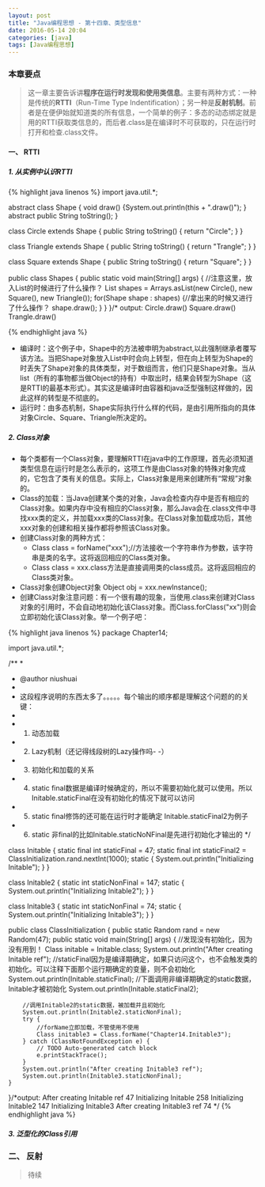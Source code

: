 ```yaml
---
layout: post
title: "Java编程思想 - 第十四章、类型信息"
date: 2016-05-14 20:04
categories: [java]
tags: [Java编程思想]
---
```


### 本章要点

> 这一章主要告诉讲**程序在运行时发现和使用类信息**。主要有两种方式：一种是传统的**RTTI**（Run-Time Type Indentification）；另一种是**反射机制**。前者是在便伊始就知道类的所有信息，一个简单的例子：多态的动态绑定就是用的RTTI获取类信息的，而后者.class是在编译时不可获取的，只在运行时打开和检查.class文件。

#### 一、 RTTI

##### 1. 从实例中认识RTTI

{% highlight java linenos %}
import java.util.*;

abstract class Shape {
    void draw() {System.out.println(this + ".draw()"); }
    abstract public String toString();
}

class Circle extends Shape {
    public String toString() { return "Circle"; }
}

class Triangle extends Shape {
    public String toString() { return "Trangle"; }
}

class Square extends Shape {
    public String toString() { return "Square"; }
}

public class Shapes {
    public static void main(String[] args) { //注意这里，放入List的时候进行了什么操作？
        List shapes = Arrays.asList(new Circle(), new Square(), new Triangle());
        for(Shape shape : shapes) {//拿出来的时候又进行了什么操作？
            shape.draw();
        }
    }
}/*
 output: Circle.draw() Square.draw() Trangle.draw()

{% endhighlight java %}

- 编译时：这个例子中，Shape中的方法被申明为abstract,以此强制继承者覆写该方法。当把Shape对象放入List<Shape>中时会向上转型，但在向上转型为Shape的时丢失了Shape对象的具体类型，对于数组而言，他们只是Shape对象。当从list（所有的事物都当做Object的持有）中取出时，结果会转型为Shape（这是RTTI的最基本形式）。其实这是编译时由容器和java泛型强制这样做的，因此这样的转型是不彻底的。
- 运行时：由多态机制，Shape实际执行什么样的代码，是由引用所指向的具体对象Circle、Square、Triangle所决定的。

##### 2. Class对象
* 每个类都有一个Class对象，要理解RTTI在java中的工作原理，首先必须知道类型信息在运行时是怎么表示的，这项工作是由Class对象的特殊对象完成的，它包含了类有关的信息。实际上，Class对象是用来创建所有“常规”对象的。
* Class的加载：当Java创建某个类的对象，Java会检查内存中是否有相应的Class对象。如果内存中没有相应的Class对象，那么Java会在.class文件中寻找xxx类的定义，并加载xxx类的Class对象。在Class对象加载成功后，其他xxx对象的创建和相关操作都将参照该Class对象。
* 创建Class对象的两种方式：
	* Class class = forName("xxx");//方法接收一个字符串作为参数，该字符串是类的名字。这将返回相应的Class类对象。
	* Class class = xxx.class方法是直接调用类的class成员。这将返回相应的Class类对象。
* Class对象创建Object对象 Object obj = xxx.newInstance();
* 创建Class对象注意问题：有一个很有趣的现象，当使用.class来创建对Class对象的引用时，不会自动地初始化该Class对象。而Class.forClass("xx")则会立即初始化该Class对象。举一个例子吧：

{% highlight java linenos %}
package Chapter14;

import java.util.*;

/**
 * 
 * @author niushuai
 *
 * 这段程序说明的东西太多了。。。。。每个输出的顺序都是理解这个问题的的关键：
 * 
 * 1. 动态加载
 * 2. Lazy机制（还记得线段树的Lazy操作吗- -）
 * 3. 初始化和加载的关系
 * 4. static final数据是编译时候确定的，所以不需要初始化就可以使用。所以Initable.staticFinal在没有初始化的情况下就可以访问
 * 5. static final修饰的还可能在运行时才能确定 Initable.staticFinal2为例子
 * 6. static 非final的比如Initable.staticNoNFinal是先进行初始化才输出的
 */

class Initable {
	static final int staticFinal = 47;
	static final int staticFinal2 = ClassInitialization.rand.nextInt(1000);
	static {
		System.out.println("Initializing Initable");
	}
}

class Initable2 {
	static int staticNonFinal = 147;
	static {
		System.out.println("Initializing Initable2");
	}
}

class Initable3 {
	static int staticNonFinal = 74;
	static {
		System.out.println("Initializing Initable3");
	}
}

public class ClassInitialization {
	public static Random rand = new Random(47);
	public static void main(String[] args) {
		//发现没有初始化，因为没有用到！
		Class initable = Initable.class;
		System.out.println("After creating Initable ref");
		//staticFinal因为是编译期确定，如果只访问这个，也不会触发类的初始化。可以注释下面那个运行期确定的变量，则不会初始化
		System.out.println(Initable.staticFinal);
		//下面调用非编译期确定的static数据，Initable才被初始化
		System.out.println(Initable.staticFinal2);
		
		//调用Initable2的static数据，被加载并且初始化
		System.out.println(Initable2.staticNonFinal);
		try {
			//forName立即加载，不管使用不使用
			Class initable3 = Class.forName("Chapter14.Initable3");
		} catch (ClassNotFoundException e) {
			// TODO Auto-generated catch block
			e.printStackTrace();
		}
		System.out.println("After creating Initable3 ref");
		System.out.println(Initable3.staticNonFinal);
	}
}/*output:
After creating Initable ref
47
Initializing Initable
258
Initializing Initable2
147
Initializing Initable3
After creating Initable3 ref
74
*/
{% endhighlight java %}

##### 3. 泛型化的Class引用

### 二、 反射

> 待续